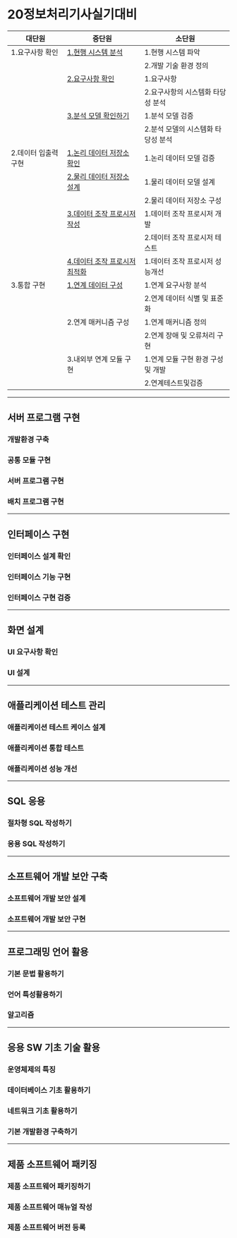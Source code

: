 # 20정보처리기사실기대비

| 대단원               | 중단원                                                                                   | 소단원                             |
| -------------------- | ---------------------------------------------------------------------------------------- | ---------------------------------- |
| 1.요구사항 확인      | [1.현행 시스템 분석](./Docs/1.요구사항확인/1.현행시스템분석.md)                          | 1.현행 시스템 파악                 |
|                      |                                                                                          | 2.개발 기술 환경 정의              |
|                      | [2.요구사항 확인](./Docs/1.요구사항확인/2.요구사항확인.md)                               | 1.요구사항                         |
|                      |                                                                                          | 2.요구사항의 시스템화 타당성 분석  |
|                      | [3.분석 모델 확인하기](./Docs/1.요구사항확인/3.분석모델확인하기.md)                      | 1.분석 모델 검증                   |
|                      |                                                                                          | 2.분석 모델의 시스템화 타당성 분석 |
| 2.데이터 입출력 구현 | [1.논리 데이터 저장소 확인](./Docs/2.데이터입출력구현/1.논리데이터저장소확인.md)         | 1.논리 데이터 모델 검증            |
|                      | [2.물리 데이터 저장소 설계](./Docs/2.데이터입출력구현/2.물리데이터저장소설계.md)         | 1.물리 데이터 모델 설계            |
|                      |                                                                                          | 2.물리 데이터 저장소 구성          |
|                      | [3.데이터 조작 프로시저 작성](./Docs/2.데이터입출력구현/3.데이터조작프로시저작성.md)     | 1.데이터 조작 프로시저 개발        |
|                      |                                                                                          | 2.데이터 조작 프로시저 테스트      |
|                      | [4.데이터 조작 프로시저 최적화](./Docs/2.데이터입출력구현/4.데이터조작프로시저최적화.md) | 1.데이터 조작 프로시저 성능개선    |
| 3.통합 구현          | [1.연계 데이터 구성](./Docs/3.통합구현/1.연계데이터구성.md)                              | 1.연계 요구사항 분석               |
|                      |                                                                                          | 2.연계 데이터 식별 및 표준화       |
|                      | 2.연계 매커니즘 구성                                                                     | 1.연계 매커니즘 정의               |
|                      |                                                                                          | 2.연계 장애 및 오류처리 구현       |
|                      | 3.내외부 연계 모듈 구현                                                                  | 1.연계 모듈 구현 환경 구성 및 개발 |
|                      |                                                                                          | 2.연계테스트및검증                 |

---

## 서버 프로그램 구현

### 개발환경 구축

### 공통 모듈 구현

### 서버 프로그램 구현

### 배치 프로그램 구현

---

## 인터페이스 구현

### 인터페이스 설계 확인

### 인터페이스 기능 구현

### 인터페이스 구현 검증

---

## 화면 설계

### UI 요구사항 확인

### UI 설계

---

## 애플리케이션 테스트 관리

### 애플리케이션 테스트 케이스 설계

### 애플리케이션 통합 테스트

### 애플리케이션 성능 개선

---

## SQL 응용

### 절차형 SQL 작성하기

### 응용 SQL 작성하기

---

## 소프트웨어 개발 보안 구축

### 소프트웨어 개발 보안 설계

### 소프트웨어 개발 보안 구현

---

## 프로그래밍 언어 활용

### 기본 문법 활용하기

### 언어 특성활용하기

### 알고리즘

---

## 응용 SW 기초 기술 활용

### 운영체제의 특징

### 데이터베이스 기초 활용하기

### 네트워크 기초 활용하기

### 기본 개발환경 구축하기

---

## 제품 소프트웨어 패키징

### 제품 소프트웨어 패키징하기

### 제품 소프트웨어 매뉴얼 작성

### 제품 소프트웨어 버전 등록
